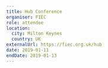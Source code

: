```yaml
---
title: Hub Conference
organiser: FIEC
role: attendee
location:
  city: Milton Keynes
  country: UK
externalUrl: https://fiec.org.uk/hub
date: 2019-01-11
endDate: 2019-01-13
---
```

